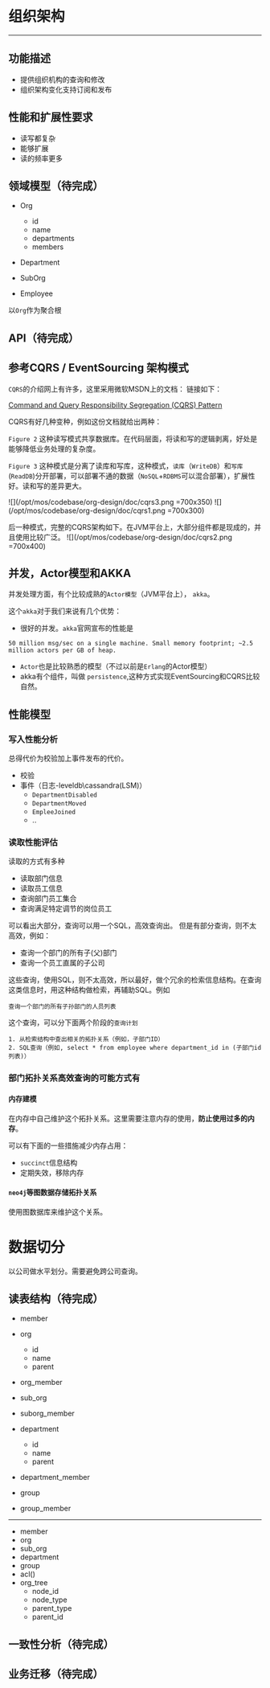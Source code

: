 # 组织架构
-----
## 功能描述
- 提供组织机构的查询和修改
- 组织架构变化支持订阅和发布

## 性能和扩展性要求
- 读写都复杂
- 能够扩展
- 读的频率更多

## 领域模型（待完成）
- Org
	- id
	- name
	- departments
	- members
	  
- Department
- SubOrg
- Employee

以`Org`作为聚合根


## API（待完成）

## 参考CQRS / EventSourcing 架构模式
`CQRS`的介绍网上有许多，这里采用微软MSDN上的文档：
链接如下：

[Command and Query Responsibility Segregation (CQRS) Pattern](https://msdn.microsoft.com/en-us/library/dn568103.aspx)

CQRS有好几种变种，例如这份文档就给出两种：

`Figure 2` 这种读写模式共享数据库。在代码层面，将读和写的逻辑剥离，好处是能够降低业务处理的复杂度。

`Figure 3` 这种模式是分离了读库和写库，这种模式，`读库`（`WriteDB`）和`写库`(`ReadDB`)分开部署，可以部署不通的数据（`NoSQL`+`RDBMS`可以混合部署），扩展性好。读和写的差异更大。

![](/opt/mos/codebase/org-design/doc/cqrs3.png =700x350)
![](/opt/mos/codebase/org-design/doc/cqrs1.png =700x300)

后一种模式，完整的CQRS架构如下。在JVM平台上，大部分组件都是现成的，并且使用比较广泛。
![](/opt/mos/codebase/org-design/doc/cqrs2.png =700x400)

## 并发，Actor模型和AKKA
并发处理方面，有个比较成熟的`Actor模型`（JVM平台上）， `akka`。

这个`akka`对于我们来说有几个优势：

- 很好的并发。`akka`官网宣布的性能是

```
50 million msg/sec on a single machine. Small memory footprint; ~2.5 million actors per GB of heap.
```

- `Actor`也是比较熟悉的模型（不过以前是`Erlang`的Actor模型）
- akka有个组件，叫做 `persistence`,这种方式实现EventSourcing和CQRS比较自然。

## 性能模型

### 写入性能分析
总得代价为校验加上事件发布的代价。

- 校验
- 事件（日志-leveldb\cassandra(LSM)）
	- `DepartmentDisabled`
	- `DepartmentMoved`
	- `EmpleeJoined`
	- .. 

### 读取性能评估

读取的方式有多种

- 读取部门信息
- 读取员工信息
- 查询部门员工集合
- 查询满足特定调节的岗位员工

可以看出大部分，查询可以用一个SQL，高效查询出。
但是有部分查询，则不太高效，例如：

- 查询一个部门的所有子(父)部门
- 查询一个员工直属的子公司

这些查询，使用SQL，则不太高效，所以最好，做个冗余的检索信息结构。在查询这类信息时，用这种结构做检索，再辅助SQL。例如

```
查询一个部门的所有子孙部门的人员列表
```

这个查询，可以分下面两个阶段的`查询计划`

```
1. 从检索结构中查出相关的拓扑关系（例如，子部门ID）
2. SQL查询（例如, select * from employee where department_id in (子部门id列表)）
```

### 部门拓扑关系高效查询的可能方式有
#### 内存建模
在内存中自己维护这个拓扑关系。这里需要注意内存的使用，**防止使用过多的内存**。

可以有下面的一些措施减少内存占用：

-  `succinct`信息结构
-  定期失效，移除内存

#### `neo4j`等图数据存储拓扑关系
使用图数据库来维护这个关系。


#  数据切分

以公司做水平划分。需要避免跨公司查询。

## 读表结构（待完成）
- member
- org
	- id
	- name
	- parent
- org_member

- sub_org
- suborg_member

- department
	- id
	- name 
	- parent	
- department_member

- group
- group_member

---------------------------

- member
- org
- sub_org
- department
- group
- acl()
- org_tree
	- node_id
	- node_type
	- parent_type
	- parent_id

## 一致性分析（待完成）

## 业务迁移（待完成）





